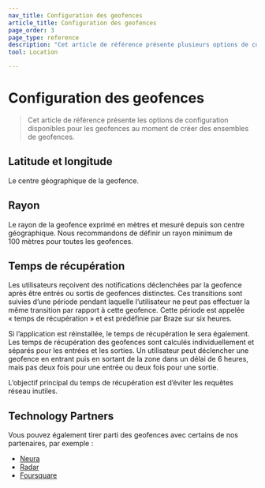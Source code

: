 ```yaml
---
nav_title: Configuration des geofences
article_title: Configuration des geofences
page_order: 3
page_type: reference
description: "Cet article de référence présente plusieurs options de configuration des geofences."
tool: Location

---
```


# Configuration des geofences

> Cet article de référence présente les options de configuration disponibles pour les geofences au moment de créer des ensembles de geofences.

## Latitude et longitude

Le centre géographique de la geofence.

## Rayon

Le rayon de la geofence exprimé en mètres et mesuré depuis son centre géographique. Nous recommandons de définir un rayon minimum de 100 mètres pour toutes les geofences.

## Temps de récupération

Les utilisateurs reçoivent des notifications déclenchées par la geofence après être entrés ou sortis de geofences distinctes. Ces transitions sont suivies d’une période pendant laquelle l’utilisateur ne peut pas effectuer la même transition par rapport à cette geofence. Cette période est appelée « temps de récupération » et est prédéfinie par Braze sur six heures.

Si l’application est réinstallée, le temps de récupération le sera également. Les temps de récupération des geofences sont calculés individuellement et séparés pour les entrées et les sorties. Un utilisateur peut déclencher une geofence en entrant puis en sortant de la zone dans un délai de 6 heures, mais pas deux fois pour une entrée ou deux fois pour une sortie.

L’objectif principal du temps de récupération est d’éviter les requêtes réseau inutiles.

## Technology Partners

Vous pouvez également tirer parti des geofences avec certains de nos partenaires, par exemple : 

- [Neura][1]
- [Radar][2]
- [Foursquare][3]

[1]: {{site.baseurl}}/partners/data_augmentation/contextual_location/neura_actions/
[2]: {{site.baseurl}}/partners/data_augmentation/contextual_location/radar/
[3]: {{site.baseurl}}/partners/data_augmentation/contextual_location/foursquare/